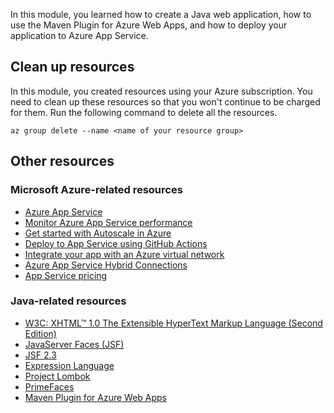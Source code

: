 In this module, you learned how to create a Java web application, how to use the Maven Plugin for Azure Web Apps, and how to deploy your application to Azure App Service.

## Clean up resources

In this module, you created resources using your Azure subscription. You need to clean up these resources so that you won't continue to be charged for them. Run the following command to delete all the resources.

```azurecli
az group delete --name <name of your resource group>
```

## Other resources

### Microsoft Azure-related resources

* [Azure App Service](/azure/app-service/)
* [Monitor Azure App Service performance](/azure/azure-monitor/app/azure-web-apps?tabs=java)
* [Get started with Autoscale in Azure](/azure/azure-monitor/platform/autoscale-get-started)
* [Deploy to App Service using GitHub Actions](/azure/app-service/deploy-github-actions?tabs=userlevel)
* [Integrate your app with an Azure virtual network](/azure/app-service/web-sites-integrate-with-vnet)
* [Azure App Service Hybrid Connections](/azure/app-service/app-service-hybrid-connections)
* [App Service pricing](https://azure.microsoft.com/pricing/details/app-service/linux/)

### Java-related resources

* [W3C: XHTML™ 1.0 The Extensible HyperText Markup Language (Second Edition)](http://www.w3.org/TR/xhtml1/#a_dtd_XHTML-1.0-Transitional)
* [JavaServer Faces (JSF)](https://projects.eclipse.org/projects/ee4j.faces)
* [JSF 2.3](https://jakarta.ee/specifications/faces/2.3/)
* [Expression Language](https://jakarta.ee/specifications/expression-language/3.0/)
* [Project Lombok](https://projectlombok.org/)
* [PrimeFaces](https://www.primefaces.org/documentation/)
* [Maven Plugin for Azure Web Apps](https://github.com/microsoft/azure-maven-plugins)